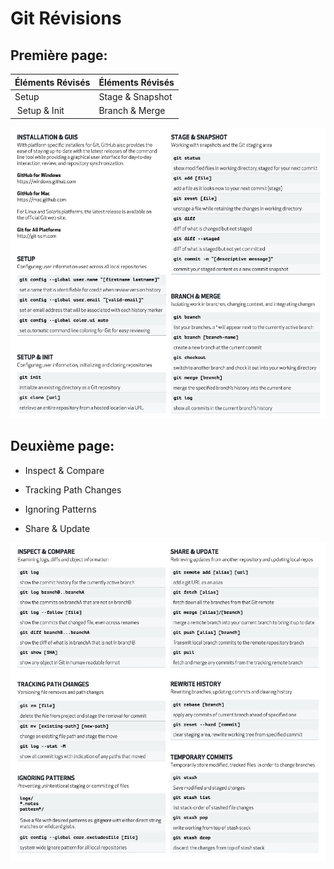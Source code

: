 # Git Révisions

## Première page:


| Éléments Révisés |  Éléments Révisés |
|------------------|-------------------|
| Setup            | Stage & Snapshot  |
| Setup & Init     | Branch & Merge    |

![image](images/page1.png)

## Deuxième page:

* Inspect & Compare

* Tracking Path Changes

* Ignoring Patterns

* Share & Update


![image](images/page2.png)
